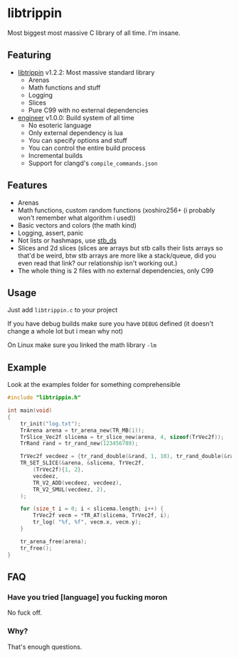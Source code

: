 # libtrippin

Most biggest most massive C library of all time. I'm insane.

## Featuring

- [libtrippin](./libtrippin.h) v1.2.2: Most massive standard library
    - Arenas
    - Math functions and stuff
    - Logging
    - Slices
    - Pure C99 with no external dependencies
- [engineer](./engineerbuild/README.md) v1.0.0: Build system of all time
    - No esoteric language
    - Only external dependency is lua
    - You can specify options and stuff
    - You can control the entire build process
    - Incremental builds
    - Support for clangd's `compile_commands.json`

## Features

- Arenas
- Math functions, custom random functions (xoshiro256+ (i probably won't remember what algorithm i used))
- Basic vectors and colors (the math kind)
- Logging, assert, panic
- Not lists or hashmaps, use [stb_ds](https://nothings.org/stb_ds)
- Slices and 2d slices (slices are arrays but stb calls their lists arrays so that'd be weird, btw stb arrays are more like a stack/queue, did you even read that link? our relationship isn't working out.)
- The whole thing is 2 files with no external dependencies, only C99

## Usage

Just add `libtrippin.c` to your project

If you have debug builds make sure you have `DEBUG` defined (it doesn't change a whole lot but i mean why not)

On Linux make sure you linked the math library `-lm`

## Example

Look at the examples folder for something comprehensible

```c
#include "libtrippin.h"

int main(void)
{
    tr_init("log.txt");
    TrArena arena = tr_arena_new(TR_MB(1));
    TrSlice_Vec2f slicema = tr_slice_new(arena, 4, sizeof(TrVec2f));
    TrRand rand = tr_rand_new(123456789);

    TrVec2f vecdeez = {tr_rand_double(&rand, 1, 10), tr_rand_double(&rand, 1, 10)};
    TR_SET_SLICE(&arena, &slicema, TrVec2f,
        (TrVec2f){1, 2},
        vecdeez,
        TR_V2_ADD(vecdeez, vecdeez),
        TR_V2_SMUL(vecdeez, 2),
    );

    for (size_t i = 0; i < slicema.length; i++) {
        TrVec2f vecm = *TR_AT(slicema, TrVec2f, i);
        tr_log( "%f, %f", vecm.x, vecm.y);
    }

    tr_arena_free(arena);
    tr_free();
}
```

## FAQ

### Have you tried \[language] you fucking moron

No fuck off.

### Why?

That's enough questions.
